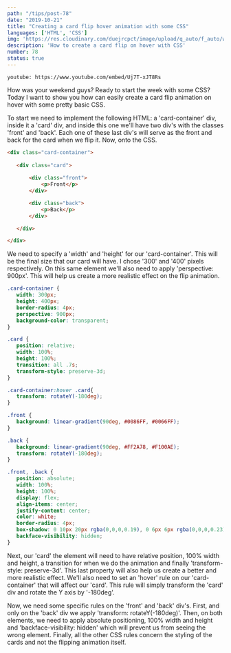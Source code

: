 ```yaml
---
path: "/tips/post-78"
date: "2019-10-21"
title: "Creating a card flip hover animation with some CSS"
languages: ['HTML', 'CSS']
img: 'https://res.cloudinary.com/duejrcpct/image/upload/q_auto/f_auto/w_1000/v1587031994/tips/78-1_z1tttw.png'
description: 'How to create a card flip on hover with CSS'
number: 78
status: true
---
```


`youtube: https://www.youtube.com/embed/Uj7T-xJT8Rs`

How was your weekend guys? Ready to start the week with some CSS?  
Today I want to show you how can easily create a card flip animation on hover with some pretty basic CSS.

To start we need to implement the following HTML: a 'card-container' div, inside it a 'card' div, and inside this one we'll have two div's with the classes 'front' and 'back'. Each one of these last div's will serve as the front and back for the card when we flip it. Now, onto the CSS.

 ```html
 <div class="card-container">
            
    <div class="card">
        
        <div class="front">
            <p>Front</p>
        </div>

        <div class="back">
            <p>Back</p>
        </div>

    </div>

</div>
 ```

We need to specify a 'width' and 'height' for our 'card-container'. This will be the final size that our card will have. I chose '300' and '400' pixels respectively. On this same element we'll also need to apply 'perspective: 900px'. This will help us create a more realistic effect on the flip animation.

 ```css
.card-container {
    width: 300px;
    height: 400px;
    border-radius: 4px;
    perspective: 900px;
    background-color: transparent;
}

.card {
    position: relative;
    width: 100%;
    height: 100%;
    transition: all .7s;
    transform-style: preserve-3d;
}

.card-container:hover .card{
    transform: rotateY(-180deg);
}

.front {
    background: linear-gradient(90deg, #0086FF, #0066FF);
}

.back {
    background: linear-gradient(90deg, #FF2A78, #F100AE);
    transform: rotateY(-180deg);
}

.front, .back {
    position: absolute;
    width: 100%;
    height: 100%;
    display: flex;
    align-items: center;
    justify-content: center;
    color: white;
    border-radius: 4px;
    box-shadow: 0 10px 20px rgba(0,0,0,0.19), 0 6px 6px rgba(0,0,0,0.23);
    backface-visibility: hidden;
}
 ```

Next, our 'card' the element will need to have relative position, 100% width and height, a transition for when we do the animation and finally 'transform-style: preserve-3d'. This last property will also help us create a better and more realistic effect. We'll also need to set an 'hover' rule on our 'card-container' that will affect our 'card'. This rule will simply transform the 'card' div and rotate the Y axis by '-180deg'.

Now, we need some specific rules on the 'front' and 'back' div's. First, and only on the 'back' div we apply 'transform: rotateY(-180deg)'. Then, on both elements, we need to apply absolute positioning, 100% width and height and 'backface-visibility: hidden' which will prevent us from seeing the wrong element. Finally, all the other CSS rules concern the styling of the cards and not the flipping animation itself.
